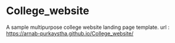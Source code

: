 # College_website
A sample multipurpose college website landing page template.
url : https://arnab-purkaystha.github.io/College_website/
